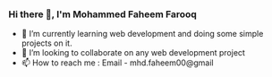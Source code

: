 ### Hi there 👋, I'm Mohammed Faheem Farooq

- 🌱 I’m currently learning web development and doing some simple projects on it.
- 👯 I’m looking to collaborate on any web development project
- 📫 How to reach me : Email - mhd.faheem00@gmail 
